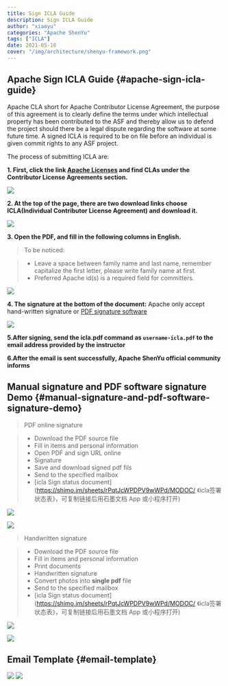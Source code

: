 ```yaml
---
title: Sign ICLA Guide
description: Sign ICLA Guide
author: "xiaoyu"
categories: "Apache ShenYu"
tags: ["ICLA"]
date: 2021-05-18
cover: "/img/architecture/shenyu-framework.png"
---
```


## Apache Sign ICLA Guide {#apache-sign-icla-guide}

Apache CLA short for Apache Contributor License Agreement, the purpose of this agreement is to clearly define the terms under which intellectual property has been contributed to the ASF and thereby allow us to defend the project should there be a legal dispute regarding the software at some future time.
A signed ICLA is required to be on file before an individual is given commit rights to any ASF project.

The process of submitting ICLA are:

**1. First, click the link [Apache Licenses](https://www.apache.org/licenses/#clas) and find CLAs under the Contributor License Agreements section.**

![](/img/shenyu/icla/page_link.png)

**2. At the top of the page, there are two download links choose ICLA(Individual Contributor License Agreement) and download it.**

![](/img/shenyu/icla/download.png)

**3. Open the PDF, and fill in the following columns in English.**

> To be noticed:

> - Leave a space between family name and last name, remember capitalize the first letter, please write family name at first.
> - Preferred Apache id(s) is a required field for committers.

![](/img/shenyu/icla/write_info.png)

**4. The signature at the bottom of the document:**
Apache only accept hand-written signature or [PDF signature software](https://pdf.yozocloud.cn/p/pdfaddsign)

![](/img/shenyu/icla/hand_write.png)

**5.After signing, send the icla.pdf command as `username-icla.pdf` to the email address provided by the instructor**

**6.After the email is sent successfully, Apache ShenYu official community informs**

## Manual signature and PDF software signature Demo {#manual-signature-and-pdf-software-signature-demo}

> PDF online signature

> - Download the PDF source file
> - Fill in items and personal information
> - Open PDF and sign URL online
> - Signature
> - Save and download signed pdf fils
> - Send to the specified mailbox
> - [icla Sign status document](https://shimo.im/sheets/rPqtJcWPDPV9wWPd/MODOC/ 《icla签署状态表》，可复制链接后用石墨文档 App 或小程序打开)

![](/img/shenyu/icla/example.png)

![](/img/shenyu/icla/pls_sign.png)

> Handwritten signature

> - Download the PDF source file
> - Fill in items and personal information
> - Print documents
> - Handwritten signature
> - Convert photos into **single pdf** file
> - Send to the specified mailbox
> - [icla Sign status document](https://shimo.im/sheets/rPqtJcWPDPV9wWPd/MODOC/ 《icla签署状态表》，可复制链接后用石墨文档 App 或小程序打开)

![](/img/shenyu/icla/doc_example.png)

![](/img/shenyu/icla/doc_content.png)

## Email Template {#email-template}
![](/img/shenyu/icla/email_template_file.png)
![](/img/shenyu/icla/email_template.png)